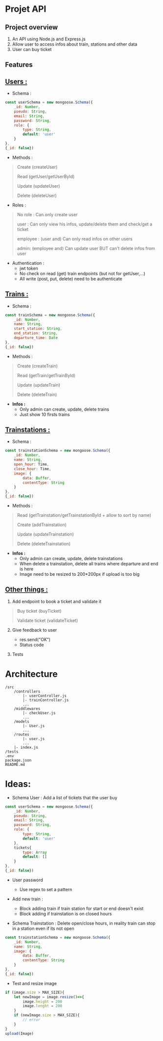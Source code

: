 # Projet API
## Project overview
1. An API using Node.js and Express.js
2. Allow user to access infos about train, stations and other data
3. User can buy ticket

## Features
## <ins>Users :</ins>
* Schema :
```js
const userSchema = new mongoose.Schema({
    _id: Number,
    pseudo: String,
    email: String,
    password: String,
    role: {
        type: String,
        default: 'user'
    }
},
{_id: false})
```

* Methods :
> Create (createUser)
>
> Read (getUser/getUserById)
>
> Update (updateUser)
>
> Delete (deleteUser)

* Roles :
> No role : Can only create user
>
> user : Can only view his infos, update/delete them and check/get a ticket
>
> employee : (user and) Can only read infos on other users
>
> admin: (employee and) Can update user BUT can't delete infos from user

* Authentication :
    - jwt token
    - No check on read (get) train endpoints (but not for getUser,...)
    - All write (post, put, delete) need to be authenticate

## <ins>Trains :</ins>
* Schema :
```js
const trainSchema = new mongoose.Schema({
    _id: Number,
    name: String,
    start_station: String,
    end_station: String,
    departure_time: Date
},
{_id: false})
```

* Methods :
> Create (createTrain)
>
> Read (getTrain/getTrainById)
>
> Update (updateTrain)
>
> Delete (deleteTrain)

* **Infos :**
    - Only admin can create, update, delete trains
    - Just show 10 firsts trains

## <ins>Trainstations :</ins>
* Schema :
```js
const trainstationSchema = new mongoose.Schema({
    _id: Number,
    name: String,
    open_hour: Time,
    close_hour: Time,
    image: {
        data: Buffer,
        contentType: String
    }
},
{_id: false})
```

* Methods :
> Read (getTrainstation/getTrainstationById + allow to sort by name)
>
> Create (addTrainstation)
>
> Update (updateTrainstation)
>
> Delete (deleteTrainstation)

* **Infos :**
    - Only admin can create, update, delete trainstations
    - When delete a trainstation, delete all trains where departure and end is here
    - Image need to be resized to 200*200px if upload is too big

## <ins>Other things :</ins>
1. Add endpoint to book a ticket and validate it
> Buy ticket (buyTicket)
>
> Validate ticket (validateTicket)

2. Give feedback to user
    - res.send("OK")
    - Status code

3. Tests

# Architecture
```
/src
    /controllers
        |- userController.js
        |- trainController.js
        ...
    /middlewares
        |- checkUser.js
        ...
    /models
        |- User.js
        ...
    /routes
        |- user.js
        ...
    |- index.js
/tests
.env
package.json
README.md
```

# Ideas:
* Schema User :
Add a list of tickets that the user buy
```js
const userSchema = new mongoose.Schema({
    _id: Number,
    pseudo: String,
    email: String,
    password: String,
    role: {
        type: String,
        default: 'user'
    },
    tickets{
        type: Array
        default: []
    }
},
{_id: false})
```

* User password
    - Use regex to set a pattern

* Add new train :
    - Block adding train if train station for start or end doesn't exist
    - Block adding if trainstation is on closed hours

* Schema Trainstation :
Delete open/close hours, in reality train can stop in a station even if its not open
```js
const trainstationSchema = new mongoose.Schema({
    _id: Number,
    name: String,
    image: {
        data: Buffer,
        contentType: String
    }
},
{_id: false})
```

* Test and resize image
```js
if (image.size > MAX_SIZE){
    let newImage = image.resize()=>{
        image.height = 200
        image.lenght = 200
    }
    if (newImage.size > MAX_SIZE){
        // error
    }
}
upload(Image)
```